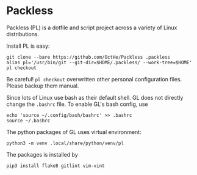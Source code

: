 # Packless

Packless (PL) is a dotfile and script project across a variety of Linux distributions.

Install PL is easy:

    git clone --bare https://github.com/OctHe/Packless .packless
    alias pl='/usr/bin/git --git-dir=$HOME/.packless/ --work-tree=$HOME'
    pl checkout

Be careful! `pl checkout` overwritten other personal configuration files.
Please backup them manual.

Since lots of Linux use bash as their default shell.
GL does not directly change the `.bashrc` file.
To enable GL's bash config, use
    
    echo 'source ~/.config/bash/bashrc' >> .bashrc
    source ~/.bashrc

The python packages of GL uses virtual environment:

    python3 -m venv .local/share/python/venv/pl

The packages is installed by

    pip3 install flake8 gitlint vim-vint
